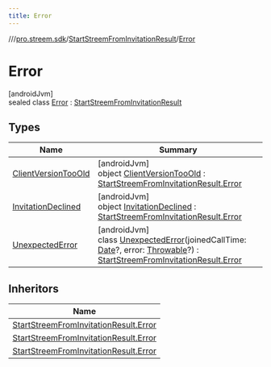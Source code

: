 ```yaml
---
title: Error
---
```

//[<root>](../../../../index.html)/[pro.streem.sdk](../../index.html)/[StartStreemFromInvitationResult](../index.html)/[Error](index.html)



# Error



[androidJvm]\
sealed class [Error](index.html) : [StartStreemFromInvitationResult](../index.html)



## Types


| Name | Summary |
|---|---|
| [ClientVersionTooOld](-client-version-too-old/index.html) | [androidJvm]<br>object [ClientVersionTooOld](-client-version-too-old/index.html) : [StartStreemFromInvitationResult.Error](index.html) |
| [InvitationDeclined](-invitation-declined/index.html) | [androidJvm]<br>object [InvitationDeclined](-invitation-declined/index.html) : [StartStreemFromInvitationResult.Error](index.html) |
| [UnexpectedError](-unexpected-error/index.html) | [androidJvm]<br>class [UnexpectedError](-unexpected-error/index.html)(joinedCallTime: [Date](https://developer.android.com/reference/kotlin/java/util/Date.html)?, error: [Throwable](https://kotlinlang.org/api/latest/jvm/stdlib/kotlin/-throwable/index.html)?) : [StartStreemFromInvitationResult.Error](index.html) |


## Inheritors


| Name |
|---|
| [StartStreemFromInvitationResult.Error](-invitation-declined/index.html) |
| [StartStreemFromInvitationResult.Error](-client-version-too-old/index.html) |
| [StartStreemFromInvitationResult.Error](-unexpected-error/index.html) |

